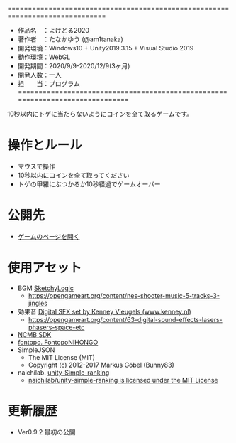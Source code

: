 ==============================================================================
- 作品名　：よけとる2020
- 著作者　：たなかゆう (@am1tanaka)
- 開発環境：Windows10 + Unity2019.3.15 + Visual Studio 2019
- 動作環境：WebGL
- 開発期間：2020/9/9-2020/12/9(3ヶ月)
- 開発人数：一人
- 担　　当：プログラム
==============================================================================

10秒以内にトゲに当たらないようにコインを全て取るゲームです。

# 操作とルール
- マウスで操作
- 10秒以内にコインを全て取ってください
- トゲの甲羅にぶつかるか10秒経過でゲームオーバー

# 公開先
- [ゲームのページを開く](https://datgm20.github.io/OpenYoketoru2020/WebGL/index.html)

# 使用アセット
- BGM [SketchyLogic](https://opengameart.org/users/sketchylogic)
  - https://opengameart.org/content/nes-shooter-music-5-tracks-3-jingles
- 効果音 [Digital SFX set by Kenney Vleugels (www.kenney.nl)](https://opengameart.org/users/kenney)
  - https://opengameart.org/content/63-digital-sound-effects-lasers-phasers-space-etc
- [NCMB SDK](https://github.com/NIFCLOUD-mbaas/ncmb_unity)
- [fontopo. FontopoNIHONGO](https://fontopo.com/)
- SimpleJSON
  - The MIT License (MIT)
  - Copyright (c) 2012-2017 Markus Göbel (Bunny83)
- naichilab. [unity-Simple-ranking](https://github.com/naichilab/unity-simple-ranking)
  - [naichilab/unity-simple-ranking is licensed under the MIT License](https://github.com/naichilab/unity-simple-ranking/blob/master/LICENSE)

# 更新履歴
- Ver0.9.2 最初の公開

